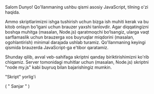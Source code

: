 
Salom Dunyo!
Qo'llanmaning ushbu qismi asosiy JavaScript, tilning o'zi haqida.

Ammo skriptlarimizni ishga tushirish uchun bizga ish muhiti kerak va bu kitob onlayn bo'lgani uchun brauzer yaxshi tanlovdir. Agar diqqatingizni boshqa muhitga (masalan, Node.js) qaratmoqchi bo‘lsangiz, ularga vaqt sarflamaslik uchun brauzerga xos buyruqlar miqdorini (masalan, ogohlantirish) minimal darajada ushlab turamiz. Qo'llanmaning keyingi qismida brauzerda JavaScript-ga e'tibor qaratamiz.

Shunday qilib, avval veb-sahifaga skriptni qanday biriktirishimizni ko'rib chiqamiz. Server tomonidagi muhitlar uchun (masalan, Node.js) skriptni "node my.js" kabi buyruq bilan bajarishingiz mumkin.

"Skript" yorlig'i

( " Sanjar " )

